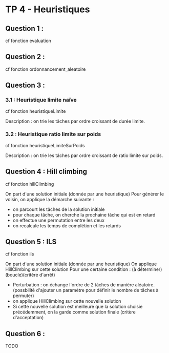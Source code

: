 # TP 4 - Heuristiques

## Question 1 :
cf fonction evaluation

## Question 2 :
cf fonction ordonnancement_aleatoire

## Question 3 :

### 3.1 : Heuristique limite naïve
cf fonction heuristiqueLimite

Description : on trie les tâches par ordre croissant de durée limite.

### 3.2 : Heuristique ratio limite sur poids
cf fonction heuristiqueLimiteSurPoids

Description : on trie les tâches par ordre croissant de ratio limite sur poids.

## Question 4 : Hill climbing
cf fonction hillClimbing

On part d'une solution initiale (donnée par une heuristique)
Pour générer le voisin, on applique la démarche suivante :
- on parcourt les tâches de la solution initiale
- pour chaque tâche, on cherche la prochaine tâche qui est en retard 
- on effectue une permutation entre les deux
- on recalcule les temps de complétion et les retards

## Question 5 : ILS
cf fonction ils

On part d'une solution initiale (donnée par une heuristique)
On applique HillClimbing sur cette solution
Pour une certaine condition : (à déterminer)(boucle)(critère d'arrêt)
- Perturbation : on échange l'ordre de 2 tâches de manière aléatoire. (possbilité d'ajouter un paramètre pour définir le nombre de tâches à permuter)
- on applique HillClimbing sur cette nouvelle solution
- Si cette nouvelle solution est meilleure que la solution choisie précédemment, on la garde comme solution finale (critère d'acceptation)

## Question 6 : 
TODO